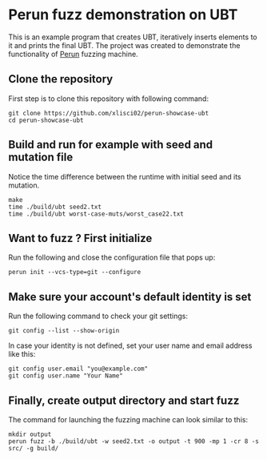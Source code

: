 # Perun fuzz demonstration on UBT

This is an example program that creates UBT, iteratively inserts elements to it and prints the final UBT.  The project was created to demonstrate the functionality of [Perun](https://github.com/xlisci02/perun) fuzzing machine. 


## Clone the repository
First step is to clone this repository with following command:

    git clone https://github.com/xlisci02/perun-showcase-ubt
	cd perun-showcase-ubt

## Build and run for example with seed and mutation file
Notice the time difference between the runtime with initial seed and its mutation.

	make
	time ./build/ubt seed2.txt
	time ./build/ubt worst-case-muts/worst_case22.txt

## Want to fuzz ? First initialize

Run the following and close the configuration file that pops up:

	perun init --vcs-type=git --configure

## Make sure your account's default identity is set
Run the following command to check your git settings:

	git config --list --show-origin

In case your identity is not defined, set your user name and email address like this:

	git config user.email "you@example.com"
	git config user.name "Your Name"

## Finally, create output directory and start fuzz
The command for launching the fuzzing machine can look similar to this:

	mkdir output
	perun fuzz -b ./build/ubt -w seed2.txt -o output -t 900 -mp 1 -cr 8 -s src/ -g build/

